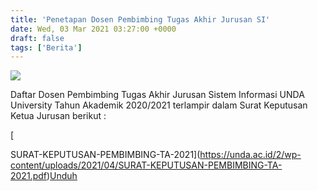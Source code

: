 ```yaml
---
title: 'Penetapan Dosen Pembimbing Tugas Akhir Jurusan SI'
date: Wed, 03 Mar 2021 03:27:00 +0000
draft: false
tags: ['Berita']
---
```


![](https://unda.ac.id/2/wp-content/uploads/2021/04/JADWAL-UJIAN-TENGAH-SEMESTER-1-1024x576.png)

Daftar Dosen Pembimbing Tugas Akhir Jurusan Sistem Informasi UNDA University Tahun Akademik 2020/2021 terlampir dalam Surat Keputusan Ketua Jurusan berikut :

[  
  
  
  
  
  
  
  
  
  
  
  
  
SURAT-KEPUTUSAN-PEMBIMBING-TA-2021](https://unda.ac.id/2/wp-content/uploads/2021/04/SURAT-KEPUTUSAN-PEMBIMBING-TA-2021.pdf)[Unduh](https://unda.ac.id/2/wp-content/uploads/2021/04/SURAT-KEPUTUSAN-PEMBIMBING-TA-2021.pdf)